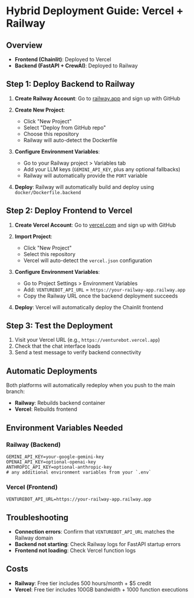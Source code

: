 # Hybrid Deployment Guide: Vercel + Railway

## Overview
- **Frontend (Chainlit)**: Deployed to Vercel
- **Backend (FastAPI + CrewAI)**: Deployed to Railway

## Step 1: Deploy Backend to Railway

1. **Create Railway Account**: Go to [railway.app](https://railway.app) and sign up with GitHub

2. **Create New Project**: 
   - Click "New Project"
   - Select "Deploy from GitHub repo" 
   - Choose this repository
   - Railway will auto-detect the Dockerfile

3. **Configure Environment Variables**:
   - Go to your Railway project > Variables tab
   - Add your LLM keys (`GEMINI_API_KEY`, plus any optional fallbacks)
   - Railway will automatically provide the `PORT` variable

4. **Deploy**: Railway will automatically build and deploy using `docker/Dockerfile.backend`

## Step 2: Deploy Frontend to Vercel

1. **Create Vercel Account**: Go to [vercel.com](https://vercel.com) and sign up with GitHub

2. **Import Project**:
   - Click "New Project"
   - Select this repository
   - Vercel will auto-detect the `vercel.json` configuration

3. **Configure Environment Variables**:
   - Go to Project Settings > Environment Variables
   - Add: `VENTUREBOT_API_URL` = `https://your-railway-app.railway.app`
   - Copy the Railway URL once the backend deployment succeeds

4. **Deploy**: Vercel will automatically deploy the Chainlit frontend

## Step 3: Test the Deployment

1. Visit your Vercel URL (e.g., `https://venturebot.vercel.app`)
2. Check that the chat interface loads
3. Send a test message to verify backend connectivity

## Automatic Deployments

Both platforms will automatically redeploy when you push to the main branch:
- **Railway**: Rebuilds backend container
- **Vercel**: Rebuilds frontend

## Environment Variables Needed

### Railway (Backend)
```
GEMINI_API_KEY=your-google-gemini-key
OPENAI_API_KEY=optional-openai-key
ANTHROPIC_API_KEY=optional-anthropic-key
# any additional environment variables from your `.env`
```

### Vercel (Frontend)
```
VENTUREBOT_API_URL=https://your-railway-app.railway.app
```

## Troubleshooting

- **Connection errors**: Confirm that `VENTUREBOT_API_URL` matches the Railway domain
- **Backend not starting**: Check Railway logs for FastAPI startup errors
- **Frontend not loading**: Check Vercel function logs

## Costs
- **Railway**: Free tier includes 500 hours/month + $5 credit
- **Vercel**: Free tier includes 100GB bandwidth + 1000 function executions
